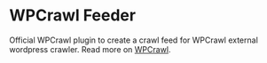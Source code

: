 # WPCrawl Feeder

Official WPCrawl plugin to create a crawl feed for WPCrawl external wordpress crawler. Read more on <a href="https://wpcrawl.com/" target="_blank" rel="noopener noreferrer">WPCrawl</a>.

